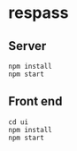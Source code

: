 # respass

## Server

```
npm install
npm start
```

## Front end

```
cd ui
npm install
npm start
```
